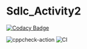 # Sdlc_Activity2

[![Codacy Badge](https://api.codacy.com/project/badge/Grade/aeae4716f07b4c05abd4f46cba571697)](https://app.codacy.com/gh/99002756/Sdlc_Activity2?utm_source=github.com&utm_medium=referral&utm_content=99002756/Sdlc_Activity2&utm_campaign=Badge_Grade)

![cppcheck-action](https://github.com/99002756/Sdlc_Activity2/workflows/cppcheck-action/badge.svg)
![CI](https://github.com/99002756/Sdlc_Activity2/workflows/CI/badge.svg)
